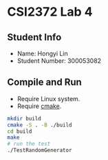 # CSI2372 Lab 4

## Student Info
* Name: Hongyi Lin
* Student Number: 300053082

## Compile and Run

* Require Linux system.
* Require [cmake](https://cmake.org).

```bash
mkdir build
cmake -S . -B ./build
cd build
make
# run the test
./TestRandomGenerator
```

